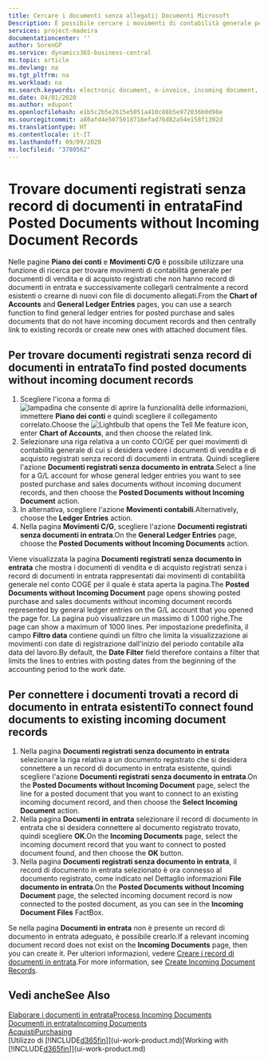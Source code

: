 ```yaml
---
title: Cercare i documenti senza allegati| Documenti Microsoft
Description: È possibile cercare i movimenti di contabilità generale per i documenti di vendita e di acquisto registrati che non presentano documenti elettronici in entrata, quali fatture importate.
services: project-madeira
documentationcenter: ''
author: SorenGP
ms.service: dynamics365-business-central
ms.topic: article
ms.devlang: na
ms.tgt_pltfrm: na
ms.workload: na
ms.search.keywords: electronic document, e-invoice, incoming document, OCR, ecommerce, document exchange, import invoice
ms.date: 04/01/2020
ms.author: edupont
ms.openlocfilehash: e1b5c2b5e2615e5051a410c88b5e972036b0d98e
ms.sourcegitcommit: a80afd4e5075018716efad76d82a54e158f1392d
ms.translationtype: HT
ms.contentlocale: it-IT
ms.lasthandoff: 09/09/2020
ms.locfileid: "3780562"
---
```

# <a name="find-posted-documents-without-incoming-document-records"></a><span data-ttu-id="06534-103">Trovare documenti registrati senza record di documenti in entrata</span><span class="sxs-lookup"><span data-stu-id="06534-103">Find Posted Documents without Incoming Document Records</span></span>
<span data-ttu-id="06534-104">Nelle pagine **Piano dei conti** e **Movimenti C/G** è possibile utilizzare una funzione di ricerca per trovare movimenti di contabilità generale per documenti di vendita e di acquisto registrati che non hanno record di documenti in entrata e successivamente collegarli centralmente a record esistenti o crearne di nuovi con file di documento allegati.</span><span class="sxs-lookup"><span data-stu-id="06534-104">From the **Chart of Accounts** and **General Ledger Entries** pages, you can use a search function to find general ledger entries for posted purchase and sales documents that do not have incoming document records and then centrally link to existing records or create new ones with attached document files.</span></span>

## <a name="to-find-posted-documents-without-incoming-document-records"></a><span data-ttu-id="06534-105">Per trovare documenti registrati senza record di documenti in entrata</span><span class="sxs-lookup"><span data-stu-id="06534-105">To find posted documents without incoming document records</span></span>
1. <span data-ttu-id="06534-106">Scegliere l'icona a forma di ![lampadina che consente di aprire la funzionalità delle informazioni](media/ui-search/search_small.png "Informazioni sull'operazione che si desidera eseguire"), immettere **Piano dei conti** e quindi scegliere il collegamento correlato.</span><span class="sxs-lookup"><span data-stu-id="06534-106">Choose the ![Lightbulb that opens the Tell Me feature](media/ui-search/search_small.png "Tell me what you want to do") icon, enter **Chart of Accounts**, and then choose the related link.</span></span>
2. <span data-ttu-id="06534-107">Selezionare una riga relativa a un conto CO/GE per quei movimenti di contabilità generale di cui si desidera vedere i documenti di vendita e di acquisto registrati senza record di documenti in entrata. Quindi scegliere l'azione **Documenti registrati senza documento in entrata**.</span><span class="sxs-lookup"><span data-stu-id="06534-107">Select a line for a G/L account for whose general ledger entries you want to see posted purchase and sales documents without incoming document records, and then choose the **Posted Documents without Incoming Document** action.</span></span>
3. <span data-ttu-id="06534-108">In alternativa, scegliere l'azione **Movimenti contabili**.</span><span class="sxs-lookup"><span data-stu-id="06534-108">Alternatively, choose the **Ledger Entries** action.</span></span>
4. <span data-ttu-id="06534-109">Nella pagina **Movimenti C/G**, scegliere l'azione **Documenti registrati senza documenti in entrata**.</span><span class="sxs-lookup"><span data-stu-id="06534-109">On the **General Ledger Entries** page, choose the **Posted Documents without Incoming Documents** action.</span></span>

<span data-ttu-id="06534-110">Viene visualizzata la pagina **Documenti registrati senza documento in entrata** che mostra i documenti di vendita e di acquisto registrati senza i record di documenti in entrata rappresentati dai movimenti di contabilità generale nel conto COGE per il quale è stata aperta la pagina.</span><span class="sxs-lookup"><span data-stu-id="06534-110">The **Posted Documents without Incoming Document** page opens showing posted purchase and sales documents without incoming document records represented by general ledger entries on the G/L account that you opened the page for.</span></span> <span data-ttu-id="06534-111">La pagina può visualizzare un massimo di 1.000 righe.</span><span class="sxs-lookup"><span data-stu-id="06534-111">The page can show a maximum of 1000 lines.</span></span> <span data-ttu-id="06534-112">Per impostazione predefinita, il campo **Filtro data** contiene quindi un filtro che limita la visualizzazione ai movimenti con date di registrazione dall'inizio del periodo contabile alla data del lavoro.</span><span class="sxs-lookup"><span data-stu-id="06534-112">By default, the **Date Filter** field therefore contains a filter that limits the lines to entries with posting dates from the beginning of the accounting period to the work date.</span></span>

## <a name="to-connect-found-documents-to-existing-incoming-document-records"></a><span data-ttu-id="06534-113">Per connettere i documenti trovati a record di documento in entrata esistenti</span><span class="sxs-lookup"><span data-stu-id="06534-113">To connect found documents to existing incoming document records</span></span>
1. <span data-ttu-id="06534-114">Nella pagina **Documenti registrati senza documento in entrata** selezionare la riga relativa a un documento registrato che si desidera connettere a un record di documento in entrata esistente, quindi scegliere l'azione **Documenti registrati senza documento in entrata**.</span><span class="sxs-lookup"><span data-stu-id="06534-114">On the **Posted Documents without Incoming Document** page, select the line for a posted document that you want to connect to an existing incoming document record, and then choose the **Select Incoming Document** action.</span></span>
2. <span data-ttu-id="06534-115">Nella pagina **Documenti in entrata** selezionare il record di documento in entrata che si desidera connettere al documento registrato trovato, quindi scegliere **OK**.</span><span class="sxs-lookup"><span data-stu-id="06534-115">On the **Incoming Documents** page, select the incoming document record that you want to connect to posted document found, and then choose the **OK** button.</span></span>
3. <span data-ttu-id="06534-116">Nella pagina **Documenti registrati senza documento in entrata**, il record di documento in entrata selezionato è ora connesso al documento registrato, come indicato nel Dettaglio informazioni **File documento in entrata**.</span><span class="sxs-lookup"><span data-stu-id="06534-116">On the **Posted Documents without Incoming Document** page, the selected incoming document record is now connected to the posted document, as you can see in the **Incoming Document Files** FactBox.</span></span>

<span data-ttu-id="06534-117">Se nella pagina **Documenti in entrata** non è presente un record di documento in entrata adeguato, è possibile crearlo.</span><span class="sxs-lookup"><span data-stu-id="06534-117">If a relevant incoming document record does not exist on the **Incoming Documents** page, then you can create it.</span></span> <span data-ttu-id="06534-118">Per ulteriori informazioni, vedere [Creare i record di documenti in entrata](across-how-create-income-document-records.md).</span><span class="sxs-lookup"><span data-stu-id="06534-118">For more information, see [Create Incoming Document Records](across-how-create-income-document-records.md).</span></span>

## <a name="see-also"></a><span data-ttu-id="06534-119">Vedi anche</span><span class="sxs-lookup"><span data-stu-id="06534-119">See Also</span></span>
[<span data-ttu-id="06534-120">Elaborare i documenti in entrata</span><span class="sxs-lookup"><span data-stu-id="06534-120">Process Incoming Documents</span></span>](across-process-income-documents.md)  
[<span data-ttu-id="06534-121">Documenti in entrata</span><span class="sxs-lookup"><span data-stu-id="06534-121">Incoming Documents</span></span>](across-income-documents.md)  
[<span data-ttu-id="06534-122">Acquisti</span><span class="sxs-lookup"><span data-stu-id="06534-122">Purchasing</span></span>](purchasing-manage-purchasing.md)  
<span data-ttu-id="06534-123">[Utilizzo di [!INCLUDE[d365fin](includes/d365fin_md.md)]](ui-work-product.md)</span><span class="sxs-lookup"><span data-stu-id="06534-123">[Working with [!INCLUDE[d365fin](includes/d365fin_md.md)]](ui-work-product.md)</span></span>
